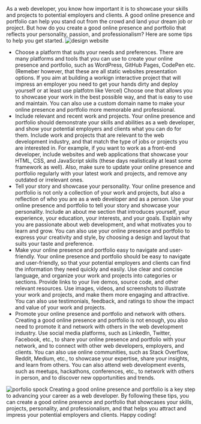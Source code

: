As a web developer, you know how important it is to showcase your skills and projects to potential employers and clients. A good online presence and portfolio can help you stand out from the crowd and land your dream job or project. But how do you create a good online presence and portfolio that reflects your personality, passion, and professionalism? Here are some tips to help you get started.
![design website](http://151.236.217.189:1337/uploads/design_96057267a8.jpg)
- Choose a platform that suits your needs and preferences. There are many platforms and tools that you can use to create your online presence and portfolio, such as WordPress, GitHub Pages, CodePen etc. (Remeber however, that these are all static websites presentation options. If you aim at building a workign interactive project that will impress an employer you need to get your hands dirty and deploy yourself or at least use platfotm like Vercel) Choose one that allows you to showcase your work in the best possible way, and that is easy to use and maintain. You can also use a custom domain name to make your online presence and portfolio more memorable and professional.
- Include relevant and recent work and projects. Your online presence and portfolio should demonstrate your skills and abilities as a web developer, and show your potential employers and clients what you can do for them. Include work and projects that are relevant to the web development industry, and that match the type of jobs or projects you are interested in. For example, if you want to work as a front-end developer, include websites and web applications that showcase your HTML, CSS, and JavaScript skills (these days realistically at least some framework as well). Also, make sure to update your online presence and portfolio regularly with your latest work and projects, and remove any outdated or irrelevant ones.
- Tell your story and showcase your personality. Your online presence and portfolio is not only a collection of your work and projects, but also a reflection of who you are as a web developer and as a person. Use your online presence and portfolio to tell your story and showcase your personality. Include an about me section that introduces yourself, your experience, your education, your interests, and your goals. Explain why you are passionate about web development, and what motivates you to learn and grow. You can also use your online presence and portfolio to express your creativity and style, by choosing a design and layout that suits your taste and preference.
- Make your online presence and portfolio easy to navigate and user-friendly. Your online presence and portfolio should be easy to navigate and user-friendly, so that your potential employers and clients can find the information they need quickly and easily. Use clear and concise language, and organize your work and projects into categories or sections. Provide links to your live demos, source code, and other relevant resources. Use images, videos, and screenshots to illustrate your work and projects, and make them more engaging and attractive. You can also use testimonials, feedback, and ratings to show the impact and value of your work and projects.
- Promote your online presence and portfolio and network with others. Creating a good online presence and portfolio is not enough, you also need to promote it and network with others in the web development industry. Use social media platforms, such as LinkedIn, Twitter, Facebook, etc., to share your online presence and portfolio with your network, and to connect with other web developers, employers, and clients. You can also use online communities, such as Stack Overflow, Reddit, Medium, etc., to showcase your expertise, share your insights, and learn from others. You can also attend web development events, such as meetups, hackathons, conferences, etc., to network with others in person, and to discover new opportunities and trends.

![porfolio spock](http://151.236.217.189:1337/uploads/portfolio_website_8e2040e517.jpg)
Creating a good online presence and portfolio is a key step to advancing your career as a web developer. By following these tips, you can create a good online presence and portfolio that showcases your skills, projects, personality, and professionalism, and that helps you attract and impress your potential employers and clients. Happy coding!
